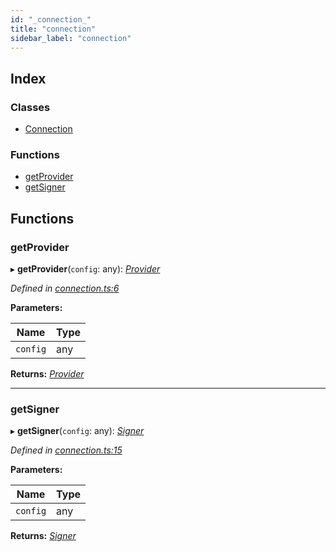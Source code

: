 ```yaml
---
id: "_connection_"
title: "connection"
sidebar_label: "connection"
---
```


## Index

### Classes

* [Connection](../classes/_connection_.connection.md)

### Functions

* [getProvider](_connection_.md#getprovider)
* [getSigner](_connection_.md#getsigner)

## Functions

###  getProvider

▸ **getProvider**(`config`: any): *[Provider](../classes/_providers_provider_.provider.md)*

*Defined in [connection.ts:6](https://github.com/nearprotocol/nearlib/blob/b8cdef5/src.ts/connection.ts#L6)*

**Parameters:**

Name | Type |
------ | ------ |
`config` | any |

**Returns:** *[Provider](../classes/_providers_provider_.provider.md)*

___

###  getSigner

▸ **getSigner**(`config`: any): *[Signer](../classes/_signer_.signer.md)*

*Defined in [connection.ts:15](https://github.com/nearprotocol/nearlib/blob/b8cdef5/src.ts/connection.ts#L15)*

**Parameters:**

Name | Type |
------ | ------ |
`config` | any |

**Returns:** *[Signer](../classes/_signer_.signer.md)*
